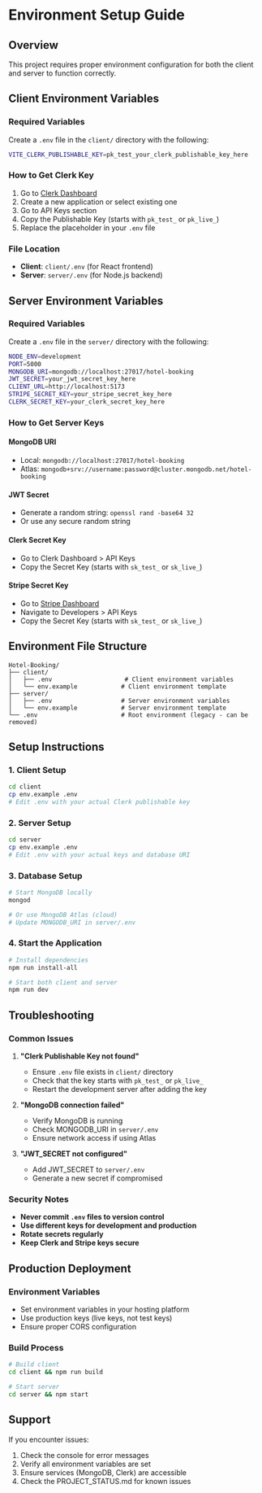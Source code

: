 # Environment Setup Guide

## Overview
This project requires proper environment configuration for both the client and server to function correctly.

## Client Environment Variables

### Required Variables
Create a `.env` file in the `client/` directory with the following:

```bash
VITE_CLERK_PUBLISHABLE_KEY=pk_test_your_clerk_publishable_key_here
```

### How to Get Clerk Key
1. Go to [Clerk Dashboard](https://dashboard.clerk.com/)
2. Create a new application or select existing one
3. Go to API Keys section
4. Copy the Publishable Key (starts with `pk_test_` or `pk_live_`)
5. Replace the placeholder in your `.env` file

### File Location
- **Client**: `client/.env` (for React frontend)
- **Server**: `server/.env` (for Node.js backend)

## Server Environment Variables

### Required Variables
Create a `.env` file in the `server/` directory with the following:

```bash
NODE_ENV=development
PORT=5000
MONGODB_URI=mongodb://localhost:27017/hotel-booking
JWT_SECRET=your_jwt_secret_key_here
CLIENT_URL=http://localhost:5173
STRIPE_SECRET_KEY=your_stripe_secret_key_here
CLERK_SECRET_KEY=your_clerk_secret_key_here
```

### How to Get Server Keys

#### MongoDB URI
- Local: `mongodb://localhost:27017/hotel-booking`
- Atlas: `mongodb+srv://username:password@cluster.mongodb.net/hotel-booking`

#### JWT Secret
- Generate a random string: `openssl rand -base64 32`
- Or use any secure random string

#### Clerk Secret Key
- Go to Clerk Dashboard > API Keys
- Copy the Secret Key (starts with `sk_test_` or `sk_live_`)

#### Stripe Secret Key
- Go to [Stripe Dashboard](https://dashboard.stripe.com/)
- Navigate to Developers > API Keys
- Copy the Secret Key (starts with `sk_test_` or `sk_live_`)

## Environment File Structure

```
Hotel-Booking/
├── client/
│   ├── .env                    # Client environment variables
│   └── env.example            # Client environment template
├── server/
│   ├── .env                   # Server environment variables
│   └── env.example            # Server environment template
└── .env                       # Root environment (legacy - can be removed)
```

## Setup Instructions

### 1. Client Setup
```bash
cd client
cp env.example .env
# Edit .env with your actual Clerk publishable key
```

### 2. Server Setup
```bash
cd server
cp env.example .env
# Edit .env with your actual keys and database URI
```

### 3. Database Setup
```bash
# Start MongoDB locally
mongod

# Or use MongoDB Atlas (cloud)
# Update MONGODB_URI in server/.env
```

### 4. Start the Application
```bash
# Install dependencies
npm run install-all

# Start both client and server
npm run dev
```

## Troubleshooting

### Common Issues

1. **"Clerk Publishable Key not found"**
   - Ensure `.env` file exists in `client/` directory
   - Check that the key starts with `pk_test_` or `pk_live_`
   - Restart the development server after adding the key

2. **"MongoDB connection failed"**
   - Verify MongoDB is running
   - Check MONGODB_URI in `server/.env`
   - Ensure network access if using Atlas

3. **"JWT_SECRET not configured"**
   - Add JWT_SECRET to `server/.env`
   - Generate a new secret if compromised

### Security Notes

- **Never commit `.env` files to version control**
- **Use different keys for development and production**
- **Rotate secrets regularly**
- **Keep Clerk and Stripe keys secure**

## Production Deployment

### Environment Variables
- Set environment variables in your hosting platform
- Use production keys (live keys, not test keys)
- Ensure proper CORS configuration

### Build Process
```bash
# Build client
cd client && npm run build

# Start server
cd server && npm start
```

## Support

If you encounter issues:
1. Check the console for error messages
2. Verify all environment variables are set
3. Ensure services (MongoDB, Clerk) are accessible
4. Check the PROJECT_STATUS.md for known issues
